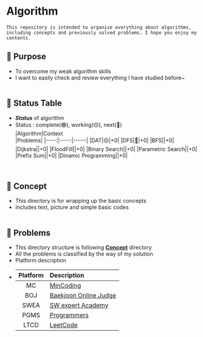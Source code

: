 # Algorithm
    This repository is intended to organize everything about algorithms, 
    including concepts and previously solved problems. I hope you enjoy my contents.

## 📌 **Purpose**
- To overcome my weak algorithm skills
- I want to easily check and review everything I have studied before~
<br><br>

## 📌 **Status Table**
- ***Status*** of algorithm
- Status : complete(🟢), working(🟡), next(🔴)<br>
    |Algorithm|Context<br>|Problems|
    |----:|:----:|:----:|
    |DAT|🟡|+0|
    |DFS|🔴|+0|
    |BFS||+0|
    |Dijkstra||+0|
    |FloodFill||+0|
    |Binary Search||+0|
    |Parametric Search||+0|
    |Prefix Sum||+0|
    |Dinamic Programming||+0|
<br>


## 📌 **Concept**
- This directory is for wrapping up the basic concepts
- Includes text, picture and simple basic codes
<br><br>


## 📌 **Problems**
- This directory structure is following **<u>Concept</u>** directory
- All the problems is classified by the way of my solution
- Platform description<br>
- |Platform|Description|
  |:--:|:--|
  |MC|[MinCoding](https://pro.mincoding.co.kr)|
  |BOJ| [Baekjoon Online Judge](https://www.acmicpc.net) 
  |SWEA| [SW expert Academy](https://swexpertacademy.com/main/main.do)
  |PGMS| [Programmers](https://school.programmers.co.kr/learn/challenges)
  |LTCD| [LeetCode](https://leetcode.com)|